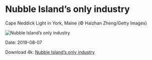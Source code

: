 # Nubble Island’s only industry

Cape Neddick Light in York, Maine (© Haizhan Zheng/Getty Images)

![Nubble Island’s only industry](https://bing.com/th?id=OHR.NubbleLight_EN-US4307721919_UHD.jpg&rf=LaDigue_UHD.jpg&pid=hp&w=1024&h=576)

Date: 2019-08-07

Download 4k: [Nubble Island’s only industry](https://bing.com/th?id=OHR.NubbleLight_EN-US4307721919_UHD.jpg&rf=LaDigue_UHD.jpg&pid=hp&w=3840&h=2160)

